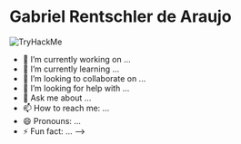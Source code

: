 <h1>Gabriel Rentschler de Araujo</h1>

<img src="https://tryhackme-badges.s3.amazonaws.com/madiness.png" alt="TryHackMe">

- 🔭 I’m currently working on ...
- 🌱 I’m currently learning ...
- 👯 I’m looking to collaborate on ...
- 🤔 I’m looking for help with ...
- 💬 Ask me about ...
- 📫 How to reach me: ...
- 😄 Pronouns: ...
- ⚡ Fun fact: ...
-->
